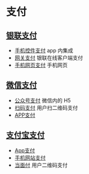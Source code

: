 # 支付

## [银联支付](https://open.unionpay.com/ajweb/index)

* [手机控件支付](https://open.unionpay.com/ajweb/product/detail?id=3) app 内集成
* [网关支付](https://open.unionpay.com/ajweb/product/detail?id=1) 银联在线客户端支付
* [手机网页支付](https://open.unionpay.com/ajweb/product/detail?id=66) 手机网页

## [微信支付](https://pay.weixin.qq.com/wiki/doc/api/index.html)

* [公众号支付](https://pay.weixin.qq.com/wiki/doc/api/jsapi.php?chapter=7_1) 微信内的 H5
* [扫码支付](https://pay.weixin.qq.com/wiki/doc/api/native.php?chapter=6_1)
 用户扫二维码支付
* [APP支付](https://pay.weixin.qq.com/wiki/doc/api/app/app.php?chapter=8_1)

## [支付宝支付](https://open.alipay.com/platform/home.htm)

* [App支付](https://doc.open.alipay.com/docs/doc.htm?spm=a219a.7629140.0.0.6OYHAY&treeId=193&articleId=105051&docType=1)
* [手机网站支付](https://doc.open.alipay.com/docs/doc.htm?spm=a219a.7629140.0.0.T7go5G&treeId=193&articleId=105288&docType=1)
* [当面付](https://doc.open.alipay.com/docs/doc.htm?spm=a219a.7629140.0.0.yyQaey&treeId=193&articleId=105072&docType=1) 用户二维码支付
